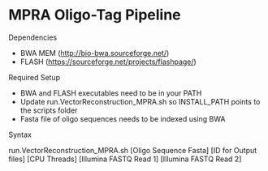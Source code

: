 # MPRA Oligo-Tag Pipeline

Dependencies
  * BWA MEM (http://bio-bwa.sourceforge.net/)
  * FLASH (https://sourceforge.net/projects/flashpage/)

Required Setup
  * BWA and FLASH executables need to be in your PATH 
  * Update run.VectorReconstruction_MPRA.sh so INSTALL_PATH points to the scripts folder
  * Fasta file of oligo sequences needs to be indexed using BWA
  
Syntax

run.VectorReconstruction_MPRA.sh [Oligo Sequence Fasta] [ID for Output files] [CPU Threads] [Illumina FASTQ Read 1] [Illumina FASTQ Read 2]

